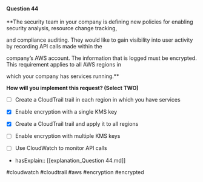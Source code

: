 #### Question  44


**The security team in your company is defining new policies for enabling security analysis, resource change tracking,

and compliance auditing. They would like to gain visibility into user activity by recording API calls made within the

company’s AWS account. The information that is logged must be encrypted. This requirement applies to all AWS regions in

which your company has services running.**


**How will you implement this request? (Select TWO)**


- [ ] Create a CloudTrail trail in each region in which you have services


- [x] Enable encryption with a single KMS key


- [x] Create a CloudTrail trail and apply it to all regions


- [ ] Enable encryption with multiple KMS keys


- [ ] Use CloudWatch to monitor API calls



- hasExplain:: [[explanation_Question  44.md]]

#cloudwatch #cloudtrail #aws #encryption #encrypted 